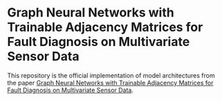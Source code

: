 # Graph Neural Networks with Trainable Adjacency Matrices for Fault Diagnosis on Multivariate Sensor Data

This repository is the official implementation of model architectures from the paper [Graph Neural Networks with Trainable Adjacency Matrices for Fault Diagnosis on Multivariate Sensor Data](https://doi.org/10.1109/ACCESS.2024.3481331).
